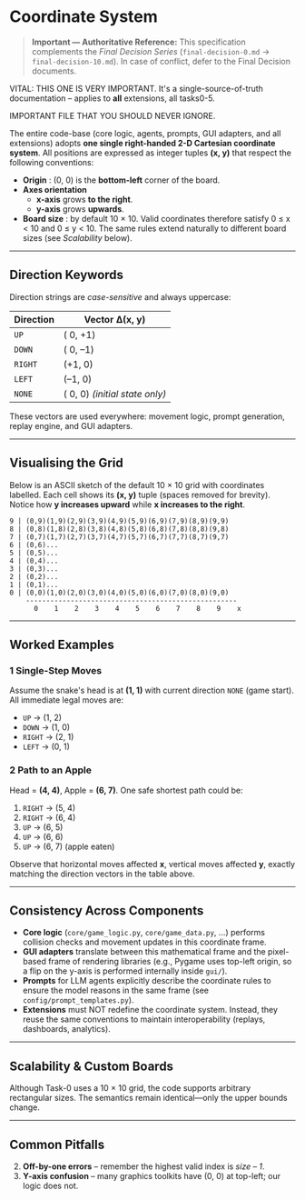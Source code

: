 # Coordinate System

> **Important — Authoritative Reference:** This specification complements the _Final Decision Series_ (`final-decision-0.md` → `final-decision-10.md`). In case of conflict, defer to the Final Decision documents.

VITAL: THIS ONE IS VERY IMPORTANT. It's a single-source-of-truth documentation – applies to **all** extensions, all tasks0-5.

IMPORTANT FILE THAT YOU SHOULD NEVER IGNORE.


The entire code-base (core logic, agents, prompts, GUI adapters, and all extensions) adopts **one single right-handed 2-D Cartesian coordinate system**.  All positions are expressed as integer tuples **(x, y)** that respect the following conventions:

* **Origin** : (0, 0) is the **bottom-left** corner of the board.
* **Axes orientation**   
  * **x-axis** grows **to the right**.  
  * **y-axis** grows **upwards**.
* **Board size** : by default 10 × 10. Valid coordinates therefore satisfy 0 ≤ x < 10 and 0 ≤ y < 10.  The same rules extend naturally to different board sizes (see _Scalability_ below).

---
## Direction Keywords <a name="direction-keywords"></a>

Direction strings are *case-sensitive* and always uppercase:

| Direction | Vector Δ(x, y) |
|-----------|----------------|
| `UP`      | ( 0, +1) |
| `DOWN`    | ( 0, –1) |
| `RIGHT`   | (+1,  0) |
| `LEFT`    | (–1,  0) |
| `NONE`    | ( 0,  0) *(initial state only)* |

These vectors are used everywhere: movement logic, prompt generation, replay engine, and GUI adapters.

---
## Visualising the Grid

Below is an ASCII sketch of the default 10 × 10 grid with coordinates labelled.  Each cell shows its **(x, y)** tuple (spaces removed for brevity).  Notice how **y increases upward** while **x increases to the right**.

```
9 | (0,9)(1,9)(2,9)(3,9)(4,9)(5,9)(6,9)(7,9)(8,9)(9,9)
8 | (0,8)(1,8)(2,8)(3,8)(4,8)(5,8)(6,8)(7,8)(8,8)(9,8)
7 | (0,7)(1,7)(2,7)(3,7)(4,7)(5,7)(6,7)(7,7)(8,7)(9,7)
6 | (0,6)...                                             
5 | (0,5)...                                             
4 | (0,4)...                                             
3 | (0,3)...                                             
2 | (0,2)...                                             
1 | (0,1)...                                             
0 | (0,0)(1,0)(2,0)(3,0)(4,0)(5,0)(6,0)(7,0)(8,0)(9,0)
    ----------------------------------------------------
      0    1    2    3    4    5    6    7    8    9    x
```

---
## Worked Examples

### 1  Single-Step Moves

Assume the snake's head is at **(1, 1)** with current direction `NONE` (game start).  All immediate legal moves are:

* `UP`    → (1, 2)
* `DOWN`  → (1, 0)
* `RIGHT` → (2, 1)
* `LEFT`  → (0, 1)

### 2  Path to an Apple

Head = **(4, 4)**, Apple = **(6, 7)**. One safe shortest path could be:

1. `RIGHT` → (5, 4)
2. `RIGHT` → (6, 4)
3. `UP`    → (6, 5)
4. `UP`    → (6, 6)
5. `UP`    → (6, 7) (apple eaten)

Observe that horizontal moves affected **x**, vertical moves affected **y**, exactly matching the direction vectors in the table above.

---
## Consistency Across Components

* **Core logic** (`core/game_logic.py`, `core/game_data.py`, …) performs collision checks and movement updates in this coordinate frame.
* **GUI adapters** translate between this mathematical frame and the pixel-based frame of rendering libraries (e.g., Pygame uses top-left origin, so a flip on the y-axis is performed internally inside `gui/`).
* **Prompts** for LLM agents explicitly describe the coordinate rules to ensure the model reasons in the same frame (see `config/prompt_templates.py`).
* **Extensions** must NOT redefine the coordinate system.  Instead, they reuse the same conventions to maintain interoperability (replays, dashboards, analytics).

---
## Scalability & Custom Boards

Although Task-0 uses a 10 × 10 grid, the code supports arbitrary rectangular sizes.  The semantics remain identical—only the upper bounds change.  

---
## Common Pitfalls

2. **Off-by-one errors** – remember the highest valid index is *size – 1*.
3. **Y-axis confusion** – many graphics toolkits have (0, 0) at top-left; our logic does not.
